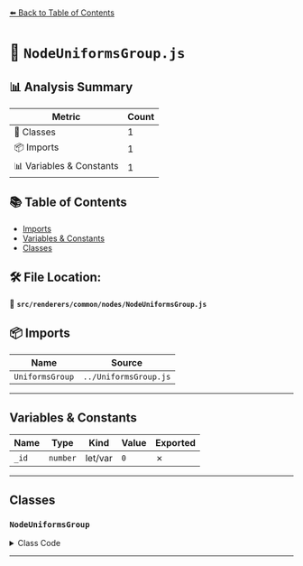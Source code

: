 [⬅️ Back to Table of Contents](../../../../index.md)

# 📄 `NodeUniformsGroup.js`

## 📊 Analysis Summary

| Metric | Count |
|--------|-------|
| 🧱 Classes | 1 |
| 📦 Imports | 1 |
| 📊 Variables & Constants | 1 |

## 📚 Table of Contents

- [Imports](#imports)
- [Variables & Constants](#variables-constants)
- [Classes](#classes)

## 🛠️ File Location:
📂 **`src/renderers/common/nodes/NodeUniformsGroup.js`**

## 📦 Imports

| Name | Source |
|------|--------|
| `UniformsGroup` | `../UniformsGroup.js` |


---

## Variables & Constants

| Name | Type | Kind | Value | Exported |
|------|------|------|-------|----------|
| `_id` | `number` | let/var | `0` | ✗ |


---

## Classes

### `NodeUniformsGroup`

<details><summary>Class Code</summary>

```ts
class NodeUniformsGroup extends UniformsGroup {

	/**
	 * Constructs a new node-based uniforms group.
	 *
	 * @param {string} name - The group's name.
	 * @param {UniformGroupNode} groupNode - The uniform group node.
	 */
	constructor( name, groupNode ) {

		super( name );

		/**
		 * The group's ID.
		 *
		 * @type {number}
		 */
		this.id = _id ++;

		/**
		 * The uniform group node.
		 *
		 * @type {UniformGroupNode}
		 */
		this.groupNode = groupNode;

		/**
		 * This flag can be used for type testing.
		 *
		 * @type {boolean}
		 * @readonly
		 * @default true
		 */
		this.isNodeUniformsGroup = true;

	}

}
```
</details>


---
